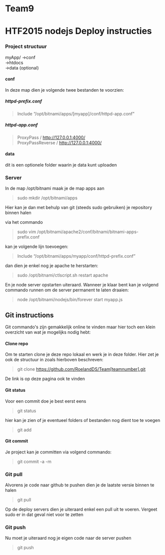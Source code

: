 # Team9

# HTF2015 nodejs Deploy instructies

### Project structuur
myApp/  ->conf   
        ->htdocs  
        ->data (optional)

#### conf
In deze map dien je volgende twee bestanden te voorzien:  

##### httpd-prefix.conf  
  
> Include “/opt/bitnami/apps/[myapp]/conf/httpd-app.conf" 

##### httpd-app.conf  

> ProxyPass / http://127.0.0.1:4000/  
> ProxyPassReverse / http://127.0.0.1:4000/  

#### data
dit is een optionele folder waarin je data kunt uploaden

### Server

In de map /opt/bitnami maak je de map apps aan   
> sudo mkdir /opt/bitnami/apps

Hier kan je dan met behulp van git (steeds sudo gebruiken) je repository binnen halen

via het commando  

> sudo vim /opt/bitnami/apache2/conf/bitnami/bitnami-apps-prefix.conf

kan je volgende lijn toevoegen:  

> Include “/opt/bitnami/apps/myapp/conf/httpd-prefix.conf”

dan dien je enkel nog je apache te herstarten:  

> sudo /opt/bitnami/ctlscript.sh restart apache

En je node server opstarten uiteraard. Wanneer je klaar bent kan je volgend commando runnen om de server permanent te laten draaien:  

> node /opt/bitnami/nodejs/bin/forever start myapp.js

## Git instructions

Git commando's zijn gemakkelijk online te vinden maar hier toch een klein overzicht van wat je mogelijks nodig hebt:

#### Clone repo

Om te starten clone je deze repo lokaal en werk je in deze folder. Hier zet je ook de structuur in zoals hierboven beschreven:  

> git clone https://github.com/RoelandDS/Team[teamnumber].git

De link is op deze pagina ook te vinden

#### Git status
Voor een commit doe je best eerst eens

> git status

hier kan je zien of je eventueel folders of bestanden nog dient toe te voegen

> git add <path>

#### Git commit

Je project kan je committen via volgend commando:

> git commit -a -m <commit message between single quotes>

### Git pull

Alvorens je code naar github te pushen dien je de laatste versie binnen te halen

> git pull

Op de deploy servers dien je uiteraard enkel een pull uit te voeren. Vergeet sudo er in dat geval niet voor te zetten

### Git push

Nu moet je uiteraard nog je eigen code naar de server pushen

> git push
